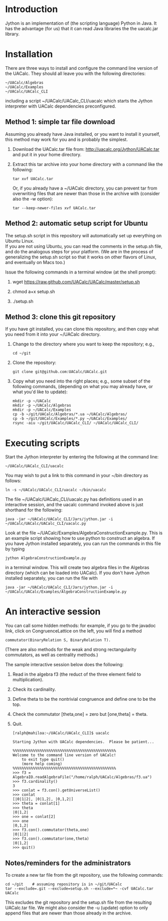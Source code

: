 Introduction
============
Jython is an implementation of (the scripting language) Python in Java. It has the advantage (for us) that it can read Java libraries the the uacalc.jar library.

Installation
============
There are three ways to install and configure the command line version of the UACalc.  They should all leave you with the following directories:

    ~/UACalc/Algebras
    ~/UACalc/Examples
    ~/UACalc/UACalc_CLI

including a script ~/UACalc/UACalc_CLI/uacalc which starts the Jython interpreter with UACalc dependencies preconfigured.

Method 1: simple tar file download
----------------------------------
Assuming you already have Java installed, or you want to install it yourself, this 
method may work for you and is probably the simplest.

1.  Download the UACalc.tar file from: http://uacalc.org/Jython/UACalc.tar
    and put it in your home directory.
2.  Extract this tar archive into your home directory with a command like the following:

        tar xvf UACalc.tar

    Or, if you already have a ~/UACalc directory, you can prevent tar from overwriting
    files that are newer than those in the archive with (consider also the -w option):

        tar --keep-newer-files xvf UACalc.tar

Method 2: automatic setup script for Ubuntu
-------------------------------------------
The setup.sh script in this repository will automatically set up everything on Ubuntu Linux.  
If you are not using Ubuntu, you can read the comments in the setup.sh file, and do the analogous 
steps for your platform.  (We are in the process of generalizing the setup.sh script so that it 
works on other flavors of Linux, and eventually on Macs too.)

Issue the following commands in a terminal window (at the shell prompt):

1.  wget https://raw.github.com/UACalc/UACalc/master/setup.sh

2.  chmod a+x setup.sh

3.  ./setup.sh

Method 3: clone this git repository
-----------------------------------
If you have git installed, you can clone this repository, and then copy what you need from 
it into your ~/UACalc directory.

1.  Change to the directory where you want to keep the repository; e.g.,

        cd ~/git

2.  Clone the repository:

        git clone git@github.com:UACalc/UACalc.git

3.  Copy what you need into the right places; e.g., some subset of the following commands,
    (depending on what you may already have, or what you'd like to update):

        mkdir -p ~/UACalc
        mkdir -p ~/UACalc/Algebras
        mkdir -p ~/UACalc/Examples
        cp -b ~/git/UACalc/Algebras/*.ua ~/UACalc/Algebras/
        cp -b ~/git/UACalc/Examples/*.py ~/UACalc/Examples/
        rsync -aiu ~/git/UACalc/UACalc_CLI/ ~/UACalc/UACalc_CLI/


Executing scripts
=================
Start the Jython interpreter by entering the following at the command line:

    ~/UACalc/UACalc_CLI/uacalc

You may wish to put a link to this command in your ~/bin directory as follows:

    ln -s ~/UACalc/UACalc_CLI/uacalc ~/bin/uacalc

The file ~/UACalc/UACalc_CLI/uacalc.py has definitions used in an interactive session, and the uacalc command invoked above is just shorthand for the following: 

    java -jar ~/UACalc/UACalc_CLI/Jars/jython.jar -i ~/UACalc/UACalc/UACalc_CLI/uacalc.py

Look at the file ~/UACalc/Examples/AlgebraConstructionExample.py.  This is an example script showing how to use python to construct an algebra.  If you have Jython installed separately, you can run the commands in this file by typing  

    jython AlgebraConstructionExample.py 

in a terminal window.  This will create two algebra files in the Algebras directory (which can be loaded into UACalc).  If you don't have Jython installed separately, you can run the file with

    java -jar ~/UACalc/UACalc_CLI/Jars/jython.jar -i ~/UACalc/UACalc/Examples/AlgebraConstructionExample.py


An interactive session
======================
You can call some hidden methods: for example, if you go to the javadoc link, click on CongruenceLattice on the left, you will find a method 

    commutator(BinaryRelation S, BinaryRelation T). 

(There are also methods for the weak and strong rectangularity commutators, as well as centrality methods.)

The sample interactive session below does the following:

1.  Read in the algebra f3 (the reduct of the three element field to multiplication).

2.  Check its cardinality.

3.  Define theta to be the nontrivial congruence and define one to be the top.

4.  Check the commutator [theta,one] = zero but [one,theta] = theta.

5.  Quit.

        [ralph@mahiloa:~/UACalc/UACalc_CLI]$ uacalc
        
        Starting Jython with UACalc dependencies.  Please be patient...

        %%%%%%%%%%%%%%%%%%%%%%%%%%%%%%%%%%%%%%%%%%%%%%
        Welcome to the command line version of UACalc!
            to exit type quit()
            (more help coming)
        %%%%%%%%%%%%%%%%%%%%%%%%%%%%%%%%%%%%%%%%%%%%%%
        >>> f3 = AlgebraIO.readAlgebraFile("/home/ralph/UACalc/Algebras/f3.ua")
        >>> f3.cardinality()
        3
        >>> conlat = f3.con().getUniverseList()
        >>> conlat
        [|0|1|2|, |0|1,2|, |0,1,2|]
        >>> theta = conlat[1]
        >>> theta
        |0|1,2|
        >>> one = conlat[2]
        >>> one
        |0,1,2|
        >>> f3.con().commutator(theta,one)
        |0|1|2|
        >>> f3.con().commutator(one,theta)
        |0|1,2|
        >>> quit()


Notes/reminders for the administrators
--------------------------------------
To create a new tar file from the git repository, use the following commands:

    cd ~/git    # assuming repository is in ~/git/UACalc
    tar --exclude=.git --exclude=setup.sh --exclude=*~ -cvf UACalc.tar UACalc

This excludes the git repository and the setup.sh file from the resulting UACalc.tar file.
We might also consider the -u (update) option to only append files that are newer than 
those already in the archive.




